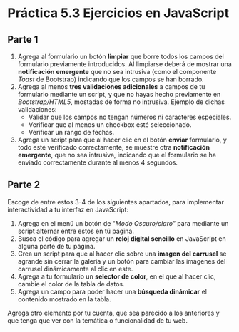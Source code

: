 # Práctica 5.3 Ejercicios en JavaScript

## Parte 1

1.  Agrega al formulario un botón **limpiar** que borre todos los campos del formulario previamente introducidos. Al limpiarse deberá de mostrar una **notificación emergente** que no sea intrusiva (como el componente *Toast* de Bootstrap) indicando que los campos se han borrado.
2.  Agrega al menos **tres validaciones adicionales** a campos de tu formulario mediante un script, y que no hayas hecho previamente en *Bootstrap/HTML5*, mostadas de forma no intrusiva. Ejemplo de dichas validaciones:
    -   Validar que los campos no tengan números ni caracteres especiales.
    -   Verificar que al menos un checkbox esté seleccionado.
    -   Verificar un rango de fechas.
3.  Agrega un script para que al hacer clic en el botón **enviar** formulario, y todo esté verificado correctamente, se muestre otra **notificación emergente**, que no sea intrusiva, indicando que el formulario se ha enviado correctamente durante al menos 4 segundos.


## Parte 2

Escoge de entre estos 3-4 de los siguientes apartados, para implementar interactividad a tu interfaz en JavaScript:

1.  Agrega en el menú un botón de "*Modo Oscuro/claro*” para mediante un script alternar entre estos en tú página.
2.  Busca el código para agregar un **reloj digital sencillo** en JavaScript en alguna parte de tu página.
3.  Crea un script para que al hacer clic sobre una **imagen del carrusel** se agrande sin cerrar la galería y un botón para cambiar las imágenes del carrusel dinámicamente al clic en este.
4.  Agrega a tu formulario un **selector de color**, en el que al hacer clic, cambie el color de la tabla de datos.
5.  Agrega un campo para poder hacer una **búsqueda dinámicar** el contenido mostrado en la tabla.


Agrega otro elemento por tu cuenta, que sea parecido a los anteriores y que tenga que ver con la temática o funcionalidad de tu web.
